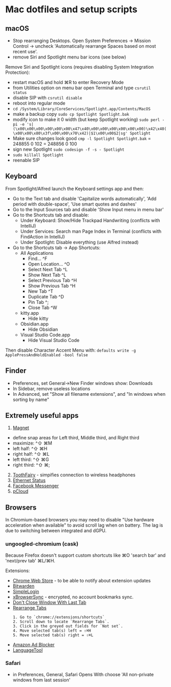 # Mac dotfiles and setup scripts


## macOS
- Stop rearranging Desktops. Open System Preferences -> Mission Control -> uncheck 'Automatically rearrange Spaces based on most recent use'.
- remove Siri and Spotlight menu bar icons (see below)

Remove Siri and Spotlight icons (requires disabling System Integration Protection):
- restart macOS and hold ⌘R to enter Recovery Mode
- from Utilities option on menu bar open Terminal and type `csrutil status`
- disable SIP with `csrutil disable`
- reboot into regular mode
- `cd /System/Library/CoreServices/Spotlight.app/Contents/MacOS`
- make a backup copy `sudo cp Spotlight Spotlight.bak`
- modify icon to make it 0 width (but keep Spotlight working) `sudo perl -pi -e 's|(\x00\x00\x00\x00\x00\x00\x47\x40\x00\x00\x00\x00\x00\x00)\x42\x40(\x00\x00\x80\x3f\x00\x00\x70\x42)|$1\x00\x00$2|sg' Spotlight`
- Make sure changes look good `cmp -l Spotlight Spotlight.bak`
  = 248855 0 102
  = 248856 0 100
- sign new Spotlight `sudo codesign -f -s - Spotlight`
- `sudo killall Spotlight`
- reenable SIP


## Keyboard
From Spotlight/Alfred launch the Keyboard settings app and then:
- Go to the Text tab and disable 'Capitalize words automatically', 'Add period with double-space', 'Use smart quotes and dashes'
- Go to the Input Sources tab and disable 'Show Input menu in menu bar'
- Go to the Shortcuts tab and disable:
  - Under Keyboard: Show/Hide Trackpad Handwriting (conflicts with IntelliJ)
  - Under Services: Search man Page Index in Terminal (conflicts with FindAction in IntelliJ)
  - Under Spotlight: Disable everything (use Alfred instead)
- Go to the Shortcuts tab -> App Shortcuts:
  - All Applications
    - Find... ^F
    - Open Location... ^O
    - Select Next Tab ^L
    - Show Next Tab ^L
    - Select Previous Tab ^H
    - Show Previous Tab ^H
    - New Tab ^T
    - Duplicate Tab ^D
    - Pin Tab ^;
    - Close Tab ^W
  - kitty.app
    - Hide kitty <some ridiculous mapping>
  - Obsidian.app
    - Hide Obsidian <some ridiculous mapping>
  - Visual Studio Code.app
    - Hide Visual Studio Code <some ridiculous mapping>

Then disable Character Accent Menu with: `defaults write -g ApplePressAndHoldEnabled -bool false`

## Finder
- Preferences, set General->New Finder windows show: Downloads
- In Sidebar, remove useless locations
- In Advanced, set "Show all filename extensions", and "In windows when sorting by name"


## Extremely useful apps
1. [Magnet](https://itunes.apple.com/us/app/magnet/id441258766?mt=12)
  - define snap areas for Left third, Middle third, and Right third
  - maximize: ^⇧ ⌘M
  - left half: ^⇧ ⌘H
  - right half: ^⇧ ⌘L
  - left third: ^⇧ ⌘G
  - right third: ^⇧ ⌘;
2. [ToothFairy](https://itunes.apple.com/us/app/toothfairy/id1191449274?mt=12) - simpifies connection to wireless headphones
3. [Ethernet Status](https://apps.apple.com/us/app/ethernet-status/id1186187538?mt=12)
4. [Facebook Messenger](https://apps.apple.com/app/messenger/id1480068668)
5. [pCloud](https://www.pcloud.com/download-free-online-cloud-file-storage.html)


## Browsers

In Chromium-based browsers you may need to disable "Use hardware acceleration when available" to avoid scroll lag when on battery. The lag is due to switching between integrated and dGPU.

### ungoogled-chromium (cask)
Because Firefox doesn't support custom shortcuts like ⌘O 'search bar' and 'next/prev tab' ⌘L/⌘H.

Extensions: 
- [Chrome Web Store](https://github.com/NeverDecaf/chromium-web-store) - to be able to notify about extension updates
- [Bitwarden](https://chrome.google.com/webstore/detail/bitwarden-free-password-m/nngceckbapebfimnlniiiahkandclblb)
- [SimpleLogin](https://chrome.google.com/webstore/detail/simplelogin-open-source-e/dphilobhebphkdjbpfohgikllaljmgbn)
- [xBrowserSync](https://chrome.google.com/webstore/detail/xbrowsersync/lcbjdhceifofjlpecfpeimnnphbcjgnc?hl=en) - encrypted, no account bookmarks sync.
- [Don't Close Window With Last Tab](https://chrome.google.com/webstore/detail/dont-close-window-with-la/dlnpfhfhmkiebpnlllpehlmklgdggbhn)
- [Rearrange Tabs](https://chrome.google.com/webstore/detail/rearrange-tabs/ccnnhhnmpoffieppjjkhdakcoejcpbga)
    ```
    1. Go to `chrome://extensions/shortcuts`
    2. Scroll down to locate `Rearrange Tabs`.
    3. Click in the greyed out fields for `Not set`.
    4. Move selected tab(s) left = ⇧⌘H
    5. Move selected tab(s) right = ⇧⌘L
    ```
- [Amazon Ad Blocker](https://chrome.google.com/webstore/detail/amazon-ad-blocker/heakoamokkehmhdmhinhhchfpleokalg)
- [LanguageTool](https://chrome.google.com/webstore/detail/grammar-and-spell-checker/oldceeleldhonbafppcapldpdifcinji)

### Safari
- in Preferences, General, Safari Opens With choose 'All non-private windows from last session'

